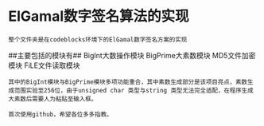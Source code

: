 ﻿# ElGamal数字签名算法的实现 #
    整个文件夹是在codeblocks环境下的ElGamal数字签名方案的实现
##主要包括的模块有##
    BigInt大数操作模块
    BigPrime大素数模块
    MD5文件加密模块
    FiLE文件读取模块
    
    其中的BigInt模块与BigPrime模块多项功能重合，其中素数生成部分是该项目亮点，素数生成范围实验至256位，由于unsigned char 类型与string 类型无法完全适配，在程序生成大素数后需要人为粘贴至输入框。
    
    首次使用github，希望各位多多指教。
